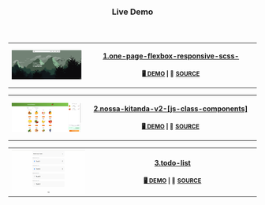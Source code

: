 <h3 align="center">

__Live Demo__

<br></h3>
<table>
<tr>
<tH style='padding:none' padding=none width=350 align=right  valign="center">
<img src=./1.one-page-flexbox-responsive-scss-/preview.png width='400px'  height="auto"></tH>
<tH width=700 valign="center" align=left>
  
<p align="center">
<a href="./1.one-page-flexbox-responsive-scss-">
1.one-page-flexbox-responsive-scss-
</a>
<div align="center">
  
</div>
  
<div align="center">
   
<sub> __[🖥️ DEMO](https://hugojhonathan.github.io/projetos-de-treino/1.one-page-flexbox-responsive-scss-)__ </sub> <sub> | 📂</sub> <sub> __[SOURCE](./1.one-page-flexbox-responsive-scss-)__ </sub>
     
</div>
      
</tH>
</tr>
</table>

<table>
<tr>
<tH style='padding:none' padding=none width=350 align=right  valign="center">
<img src=./2.nossa-kitanda-v2-[js-class-components]/preview.png width='400px'  height="auto"></tH>
<tH width=700 valign="center" align=left>
  
<p align="center">
<a href="./2.nossa-kitanda-v2-[js-class-components]">
2.nossa-kitanda-v2-[js-class-components]
</a>
<div align="center">
  
</div>
  
<div align="center">
   
<sub> __[🖥️ DEMO](https://hugojhonathan.github.io/projetos-de-treino/2.nossa-kitanda-v2-[js-class-components])__ </sub> <sub> | 📂</sub> <sub> __[SOURCE](./2.nossa-kitanda-v2-[js-class-components])__ </sub>
     
</div>
      
</tH>
</tr>
</table>

<table>
<tr>
<tH style='padding:none' padding=none width=350 align=right  valign="center">
<img src=./3.todo-list/preview.png width='400px'  height="auto"></tH>
<tH width=700 valign="center" align=left>
  
<p align="center">
<a href="./3.todo-list">
3.todo-list
</a>
<div align="center">
  
</div>
  
<div align="center">
   
<sub> __[🖥️ DEMO](https://hugojhonathan.github.io/projetos-de-treino/3.todo-list)__ </sub> <sub> | 📂</sub> <sub> __[SOURCE](./3.todo-list)__ </sub>
     
</div>
      
</tH>
</tr>
</table>
